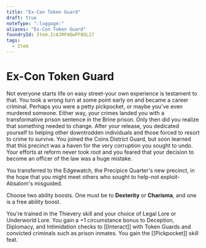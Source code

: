 ```yaml
---
title: "Ex-Con Token Guard"
draft: true
noteType: ":luggage:"
aliases: "Ex-Con Token Guard"
foundryId: Item.IcAJRP4QwPF8OL27
tags:
  - Item
---
```


# Ex-Con Token Guard

Not everyone starts life on easy street-your own experience is testament to that. You took a wrong turn at some point early on and became a career criminal. Perhaps you were a petty pickpocket, or maybe you've even murdered someone. Either way, your crimes landed you with a transformative prison sentence in the Brine prison. Only then did you realize that something needed to change. After your release, you dedicated yourself to helping other downtrodden individuals and those forced to resort to crime to survive. You joined the Coins District Guard, but soon learned that this precinct was a haven for the very corruption you sought to undo. Your efforts at reform never took root and you feared that your decision to become an officer of the law was a huge mistake.

You transferred to the Edgewatch, the Precipice Quarter's new precinct, in the hope that you might meet others who sought to help-not exploit-Absalom's misguided.

Choose two ability boosts. One must be to **Dexterity** or **Charisma**, and one is a free ability boost.

You're trained in the Thievery skill and your choice of Legal Lore or Underworld Lore. You gain a +1 circumstance bonus to Deception, Diplomacy, and Intimidation checks to [[Interact]] with Token Guards and convicted criminals such as prison inmates. You gain the [[Pickpocket]] skill feat.
